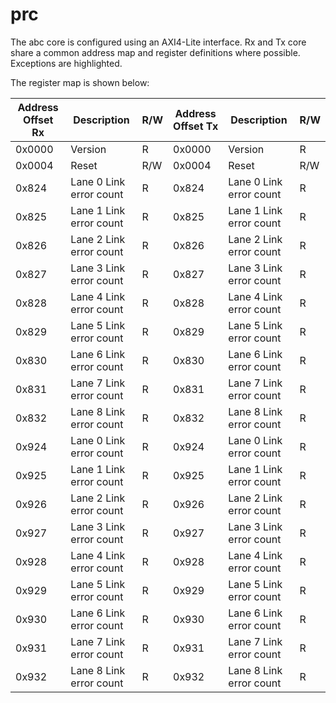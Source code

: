 # prc
The abc core is configured using an AXI4-Lite interface. Rx and Tx core share a common address map and register definitions where possible. Exceptions are highlighted.

The register map is shown below:

| Address Offset Rx | Description | R/W |Address Offset Tx | Description| R/W|
|-----|-----|-----|-----|-----|-----|
| 0x0000 | Version | R | 0x0000 | Version | R |
| 0x0004 | Reset | R/W | 0x0004 | Reset | R/W |
| 0x824 | Lane 0 Link error count| R | 0x824 | Lane 0 Link error count| R |
| 0x825 | Lane 1 Link error count| R | 0x825 | Lane 1 Link error count| R |
| 0x826 | Lane 2 Link error count| R | 0x826 | Lane 2 Link error count| R |
| 0x827 | Lane 3 Link error count| R | 0x827 | Lane 3 Link error count| R |
| 0x828 | Lane 4 Link error count| R | 0x828 | Lane 4 Link error count| R |
| 0x829 | Lane 5 Link error count| R | 0x829 | Lane 5 Link error count| R |
| 0x830 | Lane 6 Link error count| R | 0x830 | Lane 6 Link error count| R |
| 0x831 | Lane 7 Link error count| R | 0x831 | Lane 7 Link error count| R |
| 0x832 | Lane 8 Link error count| R | 0x832 | Lane 8 Link error count| R |
| 0x924 | Lane 0 Link error count| R | 0x924 | Lane 0 Link error count| R |
| 0x925 | Lane 1 Link error count| R | 0x925 | Lane 1 Link error count| R |
| 0x926 | Lane 2 Link error count| R | 0x926 | Lane 2 Link error count| R |
| 0x927 | Lane 3 Link error count| R | 0x927 | Lane 3 Link error count| R |
| 0x928 | Lane 4 Link error count| R | 0x928 | Lane 4 Link error count| R |
| 0x929 | Lane 5 Link error count| R | 0x929 | Lane 5 Link error count| R |
| 0x930 | Lane 6 Link error count| R | 0x930 | Lane 6 Link error count| R |
| 0x931 | Lane 7 Link error count| R | 0x931 | Lane 7 Link error count| R |
| 0x932 | Lane 8 Link error count| R | 0x932 | Lane 8 Link error count| R |
